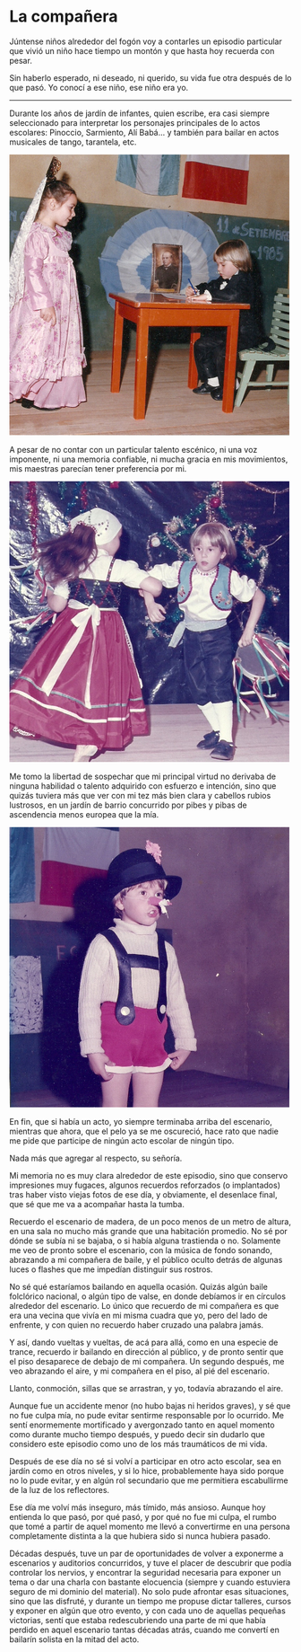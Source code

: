 # La compañera

Júntense niños alrededor del fogón
voy a contarles un episodio particular
que vivió un niño hace tiempo un montón
y que hasta hoy recuerda con pesar.

Sin haberlo esperado,
ni deseado, ni querido,
su vida fue otra
después de lo que pasó.
Yo conocí a ese niño,
ese niño era yo.

---

Durante los años de jardín de infantes, quien escribe, era casi siempre seleccionado para interpretar los personajes principales de lo actos escolares: Pinoccio, Sarmiento, Alí Babá... y también para bailar en actos musicales de tango, tarantela, etc.

![](/img/sarmiento.jpg)

A pesar de no contar con un particular talento escénico, ni una voz imponente, ni una memoria confiable, ni mucha gracia en mis movimientos, mis maestras parecían tener preferencia por mi. 

![](/img/tarantella.jpg)

Me tomo la libertad de sospechar que mi principal virtud no derivaba de ninguna habilidad o talento adquirido con esfuerzo e intención, sino que quizás tuviera más que ver con mi tez más bien clara y cabellos rubios lustrosos, en un jardín de barrio concurrido por pibes y pibas de ascendencia menos europea que la mía.

![](/img/pinoccio.jpg)

En fin, que si había un acto, yo siempre terminaba arriba del escenario, mientras que ahora, que el pelo ya se me oscureció, hace rato que nadie me pide que participe de ningún acto escolar de ningún tipo.

Nada más que agregar al respecto, su señoría.

Mi memoria no es muy clara alrededor de este episodio, sino que conservo impresiones muy fugaces, algunos recuerdos reforzados (o implantados) tras haber visto viejas fotos de ese día, y obviamente, el desenlace final, que sé que me va a acompañar hasta la tumba.

Recuerdo el escenario de madera, de un poco menos de un metro de altura, en una sala no mucho más grande que una habitación promedio. No sé por dónde se subía ni se bajaba, o si había alguna trastienda o no. Solamente me veo de pronto sobre el escenario, con la música de fondo sonando, abrazando a mi compañera de baile, y el público oculto detrás de algunas luces o flashes que me impedían distinguir sus rostros.

No sé qué estaríamos bailando en aquella ocasión. Quizás algún baile folclórico nacional, o algún tipo de valse, en donde debíamos ir en círculos alrededor del escenario. Lo único que recuerdo de mi compañera es que era una vecina que vivía en mi misma cuadra que yo, pero del lado de enfrente, y con quien no recuerdo haber cruzado una palabra jamás.

Y así, dando vueltas y vueltas, de acá para allá, como en una especie de trance, recuerdo ir bailando en dirección al público, y de pronto sentir que el piso desaparece de debajo de mi compañera. Un segundo después, me veo abrazando el aire, y mi compañera en el piso, al pié del escenario. 

Llanto, conmoción, sillas que se arrastran, y yo, todavía abrazando el aire.

Aunque fue un accidente menor (no hubo bajas ni heridos graves), y sé que no fue culpa mía, no pude evitar sentirme responsable por lo ocurrido. Me sentí enormemente mortificado y avergonzado tanto en aquel momento como durante mucho tiempo después, y puedo decir sin dudarlo que considero este episodio como uno de los más traumáticos de mi vida.

Después de ese día no sé si volví a participar en otro acto escolar, sea en jardín como en otros niveles, y si lo hice, probablemente haya sido porque no lo pude evitar, y en algún rol secundario que me permitiera escabullirme de la luz de los reflectores.

Ese día me volví más inseguro, más tímido, más ansioso. 
Aunque hoy entienda lo que pasó, por qué pasó, y por qué no fue mi culpa, el rumbo que tomé a partir de aquel momento me llevó a convertirme en una persona completamente distinta a la que hubiera sido si nunca hubiera pasado.

Décadas después, tuve un par de oportunidades de volver a exponerme a escenarios y auditorios concurridos, y tuve el placer de descubrir que podía controlar los nervios, y encontrar la seguridad necesaria para exponer un tema o dar una charla con bastante elocuencia (siempre y cuando estuviera seguro de mi dominio del material). 
No solo pude afrontar esas situaciones, sino que las disfruté, y durante un tiempo me propuse dictar talleres, cursos y exponer en algún que otro evento, y con cada uno de aquellas pequeñas victorias, sentí que estaba redescubriendo una parte de mi que había perdido en aquel escenario tantas décadas atrás, cuando me convertí en bailarín solista en la mitad del acto.